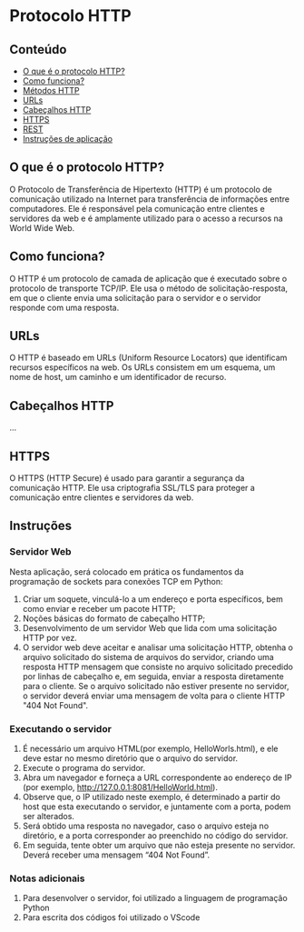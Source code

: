 # Protocolo HTTP

## Conteúdo
- [O que é o protocolo HTTP?](#o-que-é-o-protocolo-http)
- [Como funciona?](#como-funciona)
- [Métodos HTTP](#métodos-http)
- [URLs](#urls)
- [Cabeçalhos HTTP](#cabeçalhos-http)
- [HTTPS](#https)
- [REST](#rest)
- [Instruções de aplicação](#instruções)

## O que é o protocolo HTTP?

O Protocolo de Transferência de Hipertexto (HTTP) é um protocolo de comunicação utilizado na Internet para transferência de informações entre computadores. Ele é responsável pela comunicação entre clientes e servidores da web e é amplamente utilizado para o acesso a recursos na World Wide Web.

## Como funciona?

O HTTP é um protocolo de camada de aplicação que é executado sobre o protocolo de transporte TCP/IP. Ele usa o método de solicitação-resposta, em que o cliente envia uma solicitação para o servidor e o servidor responde com uma resposta.

## URLs

O HTTP é baseado em URLs (Uniform Resource Locators) que identificam recursos específicos na web. Os URLs consistem em um esquema, um nome de host, um caminho e um identificador de recurso.

## Cabeçalhos HTTP
...

## HTTPS

O HTTPS (HTTP Secure) é usado para garantir a segurança da comunicação HTTP. Ele usa criptografia SSL/TLS para proteger a comunicação entre clientes e servidores da web.

## Instruções

### Servidor Web

Nesta aplicação, será colocado em prática os fundamentos da programação de sockets para conexões TCP em Python: 
1. Criar um soquete, vinculá-lo a um endereço e porta específicos, bem como enviar e receber um pacote HTTP; 
2. Noções básicas do formato de cabeçalho HTTP;
3. Desenvolvimento de um servidor Web que lida com uma solicitação HTTP por vez.
4. O servidor web deve aceitar e analisar uma solicitação HTTP, obtenha o arquivo solicitado do sistema de arquivos do servidor, criando uma resposta HTTP mensagem que consiste no arquivo solicitado precedido por linhas de cabeçalho e, em seguida, enviar a resposta diretamente para
o cliente. 
Se o arquivo solicitado não estiver presente no servidor, o servidor deverá enviar uma mensagem de volta para o cliente HTTP "404 Not Found".

### Executando o servidor

1. É necessário um arquivo HTML(por exemplo, HelloWorls.html), e ele deve estar no mesmo diretório que o arquivo do servidor.
2. Execute o programa do servidor.
3. Abra um navegador e forneça a URL correspondente ao endereço de IP (por exemplo, http://127.0.0.1:8081/HelloWorld.html).
4. Observe que, o IP utilizado neste exemplo, é determinado a partir do host que esta executando o servidor, e juntamente com a porta, podem ser alterados.
5. Será obtido uma resposta no navegador, caso o arquivo esteja no diretório, e a porta corresponder ao preenchido no código do servidor.
5. Em seguida, tente obter um arquivo que não esteja presente no servidor. Deverá receber uma mensagem “404 Not Found”.

### Notas adicionais

1. Para desenvolver o servidor, foi utilizado a linguagem de programação Python
2. Para escrita dos códigos foi utilizado o VScode
